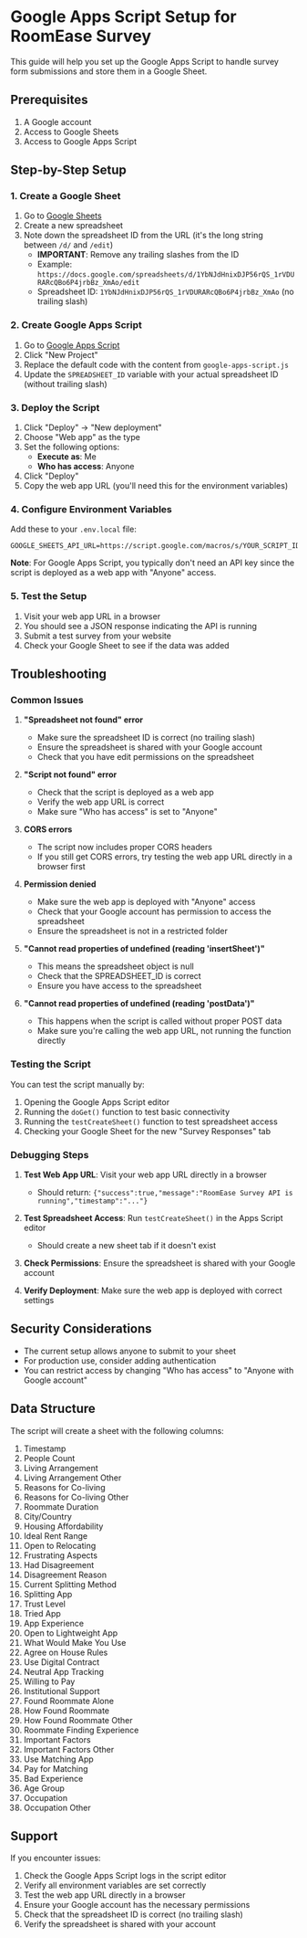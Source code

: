# Google Apps Script Setup for RoomEase Survey

This guide will help you set up the Google Apps Script to handle survey form submissions and store them in a Google Sheet.

## Prerequisites

1. A Google account
2. Access to Google Sheets
3. Access to Google Apps Script

## Step-by-Step Setup

### 1. Create a Google Sheet

1. Go to [Google Sheets](https://sheets.google.com)
2. Create a new spreadsheet
3. Note down the spreadsheet ID from the URL (it's the long string between `/d/` and `/edit`)
   - **IMPORTANT**: Remove any trailing slashes from the ID
   - Example: `https://docs.google.com/spreadsheets/d/1YbNJdHnixDJP56rQS_1rVDURARcQBo6P4jrbBz_XmAo/edit`
   - Spreadsheet ID: `1YbNJdHnixDJP56rQS_1rVDURARcQBo6P4jrbBz_XmAo` (no trailing slash)

### 2. Create Google Apps Script

1. Go to [Google Apps Script](https://script.google.com)
2. Click "New Project"
3. Replace the default code with the content from `google-apps-script.js`
4. Update the `SPREADSHEET_ID` variable with your actual spreadsheet ID (without trailing slash)

### 3. Deploy the Script

1. Click "Deploy" → "New deployment"
2. Choose "Web app" as the type
3. Set the following options:
   - **Execute as**: Me
   - **Who has access**: Anyone
4. Click "Deploy"
5. Copy the web app URL (you'll need this for the environment variables)

### 4. Configure Environment Variables

Add these to your `.env.local` file:

```env
GOOGLE_SHEETS_API_URL=https://script.google.com/macros/s/YOUR_SCRIPT_ID/exec
```

**Note**: For Google Apps Script, you typically don't need an API key since the script is deployed as a web app with "Anyone" access.

### 5. Test the Setup

1. Visit your web app URL in a browser
2. You should see a JSON response indicating the API is running
3. Submit a test survey from your website
4. Check your Google Sheet to see if the data was added

## Troubleshooting

### Common Issues

1. **"Spreadsheet not found" error**
   - Make sure the spreadsheet ID is correct (no trailing slash)
   - Ensure the spreadsheet is shared with your Google account
   - Check that you have edit permissions on the spreadsheet

2. **"Script not found" error**
   - Check that the script is deployed as a web app
   - Verify the web app URL is correct
   - Make sure "Who has access" is set to "Anyone"

3. **CORS errors**
   - The script now includes proper CORS headers
   - If you still get CORS errors, try testing the web app URL directly in a browser first

4. **Permission denied**
   - Make sure the web app is deployed with "Anyone" access
   - Check that your Google account has permission to access the spreadsheet
   - Ensure the spreadsheet is not in a restricted folder

5. **"Cannot read properties of undefined (reading 'insertSheet')"**
   - This means the spreadsheet object is null
   - Check that the SPREADSHEET_ID is correct
   - Ensure you have access to the spreadsheet

6. **"Cannot read properties of undefined (reading 'postData')"**
   - This happens when the script is called without proper POST data
   - Make sure you're calling the web app URL, not running the function directly

### Testing the Script

You can test the script manually by:

1. Opening the Google Apps Script editor
2. Running the `doGet()` function to test basic connectivity
3. Running the `testCreateSheet()` function to test spreadsheet access
4. Checking your Google Sheet for the new "Survey Responses" tab

### Debugging Steps

1. **Test Web App URL**: Visit your web app URL directly in a browser
   - Should return: `{"success":true,"message":"RoomEase Survey API is running","timestamp":"..."}`

2. **Test Spreadsheet Access**: Run `testCreateSheet()` in the Apps Script editor
   - Should create a new sheet tab if it doesn't exist

3. **Check Permissions**: Ensure the spreadsheet is shared with your Google account

4. **Verify Deployment**: Make sure the web app is deployed with correct settings

## Security Considerations

- The current setup allows anyone to submit to your sheet
- For production use, consider adding authentication
- You can restrict access by changing "Who has access" to "Anyone with Google account"

## Data Structure

The script will create a sheet with the following columns:

1. Timestamp
2. People Count
3. Living Arrangement
4. Living Arrangement Other
5. Reasons for Co-living
6. Reasons for Co-living Other
7. Roommate Duration
8. City/Country
9. Housing Affordability
10. Ideal Rent Range
11. Open to Relocating
12. Frustrating Aspects
13. Had Disagreement
14. Disagreement Reason
15. Current Splitting Method
16. Splitting App
17. Trust Level
18. Tried App
19. App Experience
20. Open to Lightweight App
21. What Would Make You Use
22. Agree on House Rules
23. Use Digital Contract
24. Neutral App Tracking
25. Willing to Pay
26. Institutional Support
27. Found Roommate Alone
28. How Found Roommate
29. How Found Roommate Other
30. Roommate Finding Experience
31. Important Factors
32. Important Factors Other
33. Use Matching App
34. Pay for Matching
35. Bad Experience
36. Age Group
37. Occupation
38. Occupation Other

## Support

If you encounter issues:

1. Check the Google Apps Script logs in the script editor
2. Verify all environment variables are set correctly
3. Test the web app URL directly in a browser
4. Ensure your Google account has the necessary permissions
5. Check that the spreadsheet ID is correct (no trailing slash)
6. Verify the spreadsheet is shared with your account 